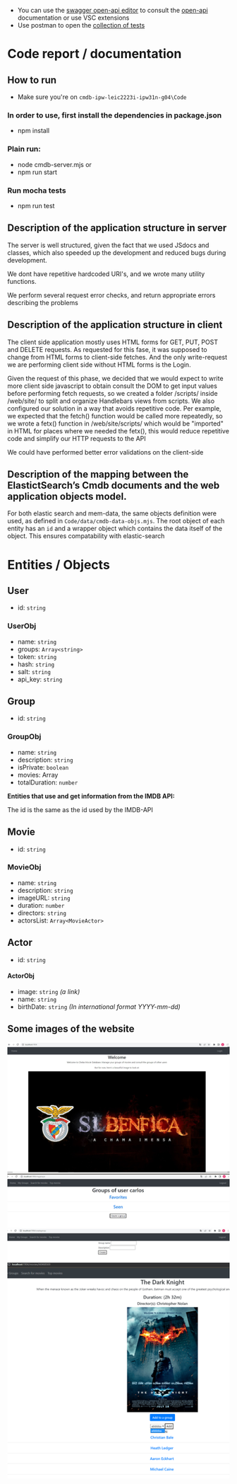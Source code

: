 - You can use the [swagger open-api editor](https://editor.swagger.io/) to consult the [open-api](./cmdb-api-spec.yaml) documentation or use VSC extensions
- Use postman to open the [collection of tests](./cmdb-api-test.json)

# Code report / documentation

## How to run
- Make sure you're on `cmdb-ipw-leic2223i-ipw31n-g04\Code`
### In order to use, first install the dependencies in package.json 
- npm install

### Plain run:
- node cmdb-server.mjs
or
- npm run start

### Run mocha tests
- npm run test

## Description of the application structure in server
The server is well structured, given the fact that we used JSdocs and classes, which also speeded up the development and reduced bugs during development.

We dont have repetitive hardcoded URI's, and we wrote many utility functions. 

We perform several request error checks, and return appropriate errors describing the problems

## Description of the application structure in client
The client side application mostly uses HTML forms for GET, PUT, POST and DELETE requests. As requested for this fase, it was supposed to change from HTML forms to client-side fetches. And the only write-request we are performing client side without HTML forms is the Login. 

Given the request of this phase, we decided that we would expect to write more client side javascript to obtain consult the DOM to get input values before performing fetch requests, so we created a folder /scripts/ inside /web/site/ to split and organize Handlebars views from scripts. We also configured our solution in a way that avoids repetitive code. Per example, we expected that the fetch() function would be called more repeatedly, so we wrote a fetx() function in /web/site/scripts/ which would be "imported" in HTML for places where we needed the fetx(), this would reduce repetitive code and simplify our HTTP requests to the API

We could have performed better error validations on the client-side

## Description of the mapping between the ElastictSearch’s Cmdb documents and the web application objects model.
For both elastic search and mem-data, the same objects definition were used, as defined in `Code/data/cmdb-data-objs.mjs`. The root object of each entity has an `id` and a wrapper object which contains the data itself of the object. This ensures compatability with elastic-search

# Entities / Objects
## **User**
- id: `string` 
### UserObj
- name: `string`
- groups: `Array<string>`
- token: `string`
- hash: `string`
- salt: `string`
- api_key: `string`

## **Group**
- id: `string` 
### GroupObj
- name: `string` 
- description: `string` 
- isPrivate: `boolean`
- movies: Array<GroupMovie>
- totalDuration: `number`

**Entities that use and get information from the IMDB API:**

The id is the same as the id used by the IMDB-API
## **Movie**
- id: `string`
### MovieObj
- name: `string`
- description: `string`
- imageURL: `string`
- duration: `number`
- directors: `string` 
- actorsList: `Array<MovieActor>`

## **Actor**
- id: `string`
#### ActorObj
- image: `string` *(a link)*
- name: `string` 
- birthDate: `string` *(In international format YYYY-mm-dd)*

## Some images of the website

![](./imgs/0.jpg)
![](./imgs/1.png)
![](./imgs/2.png)
![](./imgs/3.png)